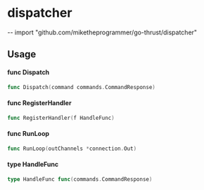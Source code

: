 # dispatcher
--
    import "github.com/miketheprogrammer/go-thrust/dispatcher"


## Usage

#### func  Dispatch

```go
func Dispatch(command commands.CommandResponse)
```

#### func  RegisterHandler

```go
func RegisterHandler(f HandleFunc)
```

#### func  RunLoop

```go
func RunLoop(outChannels *connection.Out)
```

#### type HandleFunc

```go
type HandleFunc func(commands.CommandResponse)
```
